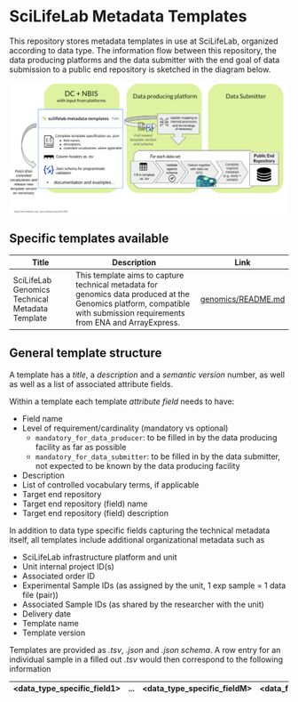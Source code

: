 # SciLifeLab Metadata Templates

This repository stores metadata templates in use at SciLifeLab, organized according to data type. The information flow between this repository, the data producing platforms and the data submitter with the end goal of data submission to a public end repository is sketched in the diagram below.

![Sketch of information flow between the templates stored in this repository, the data producing platforms and the data submitter with the end goal of data submission to a public end repository.](sll_technical_metadata_templates_flow.png)

## Specific templates available

| Title | Description | Link |
| ----- | ----------- | ---- |
| SciLifeLab Genomics Technical Metadata Template | This template aims to capture technical metadata for genomics data produced at the Genomics platform, compatible with submission requirements from ENA and ArrayExpress. | [genomics/README.md](https://github.com/ScilifelabDataCentre/scilifelab-metadata-templates/blob/main/genomics/README.md) | 


## General template structure

A template has a _title_, a _description_ and a _semantic version_ number, as well as well as a list of associated attribute fields.

Within a template each template _attribute field_ needs to have:
- Field name
- Level of requirement/cardinality (mandatory vs optional)
    - `mandatory_for_data_producer`: to be filled in by the data producing facility as far as possible
    - `mandatory_for_data_submitter`: to be filled in by the data submitter, not expected to be known by the data producing facility
- Description
- List of controlled vocabulary terms, if applicable
- Target end repository
- Target end repository (field) name
- Target end repository (field) description


In addition to data type specific fields capturing the technical metadata itself, all templates include additional organizational metadata such as 
- SciLifeLab infrastructure platform and unit
- Unit internal project ID(s)
- Associated order ID
- Experimental Sample IDs (as assigned by the unit, 1 exp sample = 1 data file (pair))
- Associated Sample IDs (as shared by the researcher with the unit)
- Delivery date
- Template name
- Template version



Templates are provided as _.tsv_, _.json_ and _.json schema_. A row entry for an individual sample in a filled out _.tsv_ would then correspond to the following information


| <data_type_specific_field1> |...| <data_type_specific_fieldM> | <data_file_name_R1> |...|<data_file_name_RP>| <orga_meta_field1>|...| <orga_meta_fieldN> |
| --------------------------- | - | --------------------------- | ------------------- | - | ----------------- | ----------------- | - | ------------------ |


